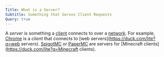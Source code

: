 ```yaml
---
Title: What is a Server?
Subtitle: Something that Serves Client Requests
Query: true
---
```


A *server* is something a [client](https://duck.com/lite?kae=t&q=client) connects to over a [network](/what/net/). For example, [Chrome](https://duck.com/lite?q=Chrome) is a *client* that connects to [web servers](https://duck.com/lite?q=web servers). [SpigotMC](https://duck.com/lite?q=SpigotMC) or [PaperMC](https://duck.com/lite?q=PaperMC) are servers for [Minecraft clients](https://duck.com/lite?q=Minecraft clients).
